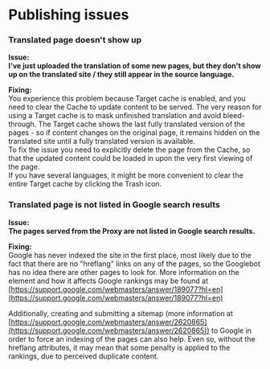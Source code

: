 # Publishing issues

### Translated page doesn't show up  

**Issue:**<br>
**I've just uploaded the translation of some new pages, but they don't show up on the translated site / they still appear in the source language.**

**Fixing:**<br>
You experience this problem because Target cache is enabled, and you need to clear the Cache to update content to be served.
The very reason for using a Target cache is to mask unfinished translation and avoid bleed-through. The Target cache shows the last fully translated version of the pages - so if content changes on the original page, it remains hidden on the translated site until a fully translated version is available.  
To fix the issue you need to explicitly delete the page from the Cache, so that the updated content could be loaded in upon the very first viewing of the page.  
If you have several languages, it might be more convenient to clear the entire Target cache by clicking the Trash icon.  


### Translated page is not listed in Google search results

**Issue:**<br>
**The pages served from the Proxy are not listed in Google search results.**

**Fixing:**<br>
Google has never indexed the site in the first place, most likely due to the fact that there are no "hreflang" links on any of the pages, so the Googlebot has no idea there are other pages to look for. More information on the element and how it affects Google rankings may be found at [https://support.google.com/webmasters/answer/189077?hl=en](https://support.google.com/webmasters/answer/189077?hl=en)

Additionally, creating and submitting a sitemap (more information at [https://support.google.com/webmasters/answer/2620865](https://support.google.com/webmasters/answer/2620865)) to Google in order to force an indexing of the pages can also help. Even so, without the hreflang attributes, it may mean that some penalty is applied to the rankings, due to perceived duplicate content.
